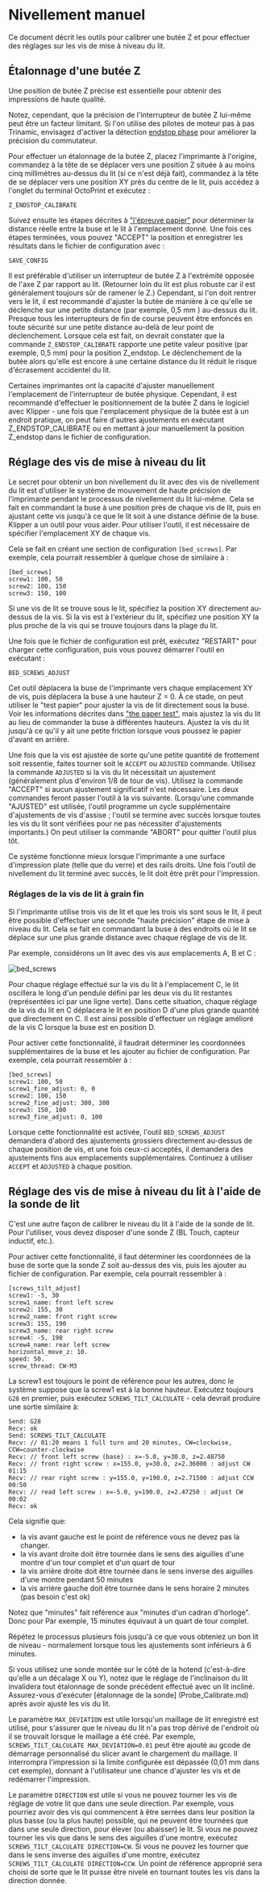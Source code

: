 ﻿# Nivellement manuel

Ce document décrit les outils pour calibrer une butée Z et pour effectuer des réglages sur les vis de mise à niveau du lit.

## Étalonnage d'une butée Z

Une position de butée Z précise est essentielle pour obtenir des impressions de haute qualité.

Notez, cependant, que la précision de l'interrupteur de butée Z lui-même peut être un facteur limitant. Si l'on utilise des pilotes de moteur pas à pas Trinamic, envisagez d'activer la détection [endstop phase](Endstop_Phase.md) pour améliorer la précision du commutateur.

Pour effectuer un étalonnage de la butée Z, placez l'imprimante à l'origine, commandez à la tête de se déplacer vers une position Z située à au moins cinq millimètres au-dessus du lit (si ce n'est déjà fait), commandez à la tête de se déplacer vers une position XY près du centre de le lit, puis accédez à l'onglet du terminal OctoPrint et exécutez :
```
Z_ENDSTOP_CALIBRATE
```
Suivez ensuite les étapes décrites à ["l'épreuve papier"](Bed_Level.md#the-paper-test) pour déterminer la distance réelle entre la buse et le lit à l'emplacement donné. Une fois ces étapes terminées, vous pouvez "ACCEPT" la position et enregistrer les résultats dans le fichier de configuration avec :
```
SAVE_CONFIG
```

Il est préférable d'utiliser un interrupteur de butée Z à l'extrémité opposée de l'axe Z par rapport au lit. (Retourner loin du lit est plus robuste car il est généralement toujours sûr de ramener le Z.) Cependant, si l'on doit rentrer vers le lit, il est recommandé d'ajuster la butée de manière à ce qu'elle se déclenche sur une petite distance (par exemple, 0,5 mm ) au-dessus du lit. Presque tous les interrupteurs de fin de course peuvent être enfoncés en toute sécurité sur une petite distance au-delà de leur point de déclenchement. Lorsque cela est fait, on devrait constater que la commande `Z_ENDSTOP_CALIBRATE` rapporte une petite valeur positive (par exemple, 0,5 mm) pour la position Z_endstop. Le déclenchement de la butée alors qu'elle est encore à une certaine distance du lit réduit le risque d'écrasement accidentel du lit.

Certaines imprimantes ont la capacité d'ajuster manuellement l'emplacement de l'interrupteur de butée physique. Cependant, il est recommandé d'effectuer le positionnement de la butée Z dans le logiciel avec Klipper - une fois que l'emplacement physique de la butée est à un endroit pratique, on peut faire d'autres ajustements en exécutant Z_ENDSTOP_CALIBRATE ou en mettant à jour manuellement la position Z_endstop dans le fichier de configuration.

## Réglage des vis de mise à niveau du lit

Le secret pour obtenir un bon nivellement du lit avec des vis de nivellement du lit est d'utiliser le système de mouvement de haute précision de l'imprimante pendant le processus de nivellement du lit lui-même. Cela se fait en commandant la buse à une position près de chaque vis de lit, puis en ajustant cette vis jusqu'à ce que le lit soit à une distance définie de la buse. Klipper a un outil pour vous aider. Pour utiliser l'outil, il est nécessaire de spécifier l'emplacement XY de chaque vis.

Cela se fait en créant une section de configuration `[bed_screws]`. Par exemple, cela pourrait ressembler à quelque chose de similaire à :
```
[bed_screws]
screw1: 100, 50
screw2: 100, 150
screw3: 150, 100
```

Si une vis de lit se trouve sous le lit, spécifiez la position XY directement au-dessus de la vis. Si la vis est à l'extérieur du lit, spécifiez une position XY la plus proche de la vis qui se trouve toujours dans la plage du lit.

Une fois que le fichier de configuration est prêt, exécutez "RESTART" pour charger cette configuration, puis vous pouvez démarrer l'outil en exécutant :
```
BED_SCREWS_ADJUST
```

Cet outil déplacera la buse de l'imprimante vers chaque emplacement XY de vis, puis déplacera la buse à une hauteur Z = 0. À ce stade, on peut utiliser le "test papier" pour ajuster la vis de lit directement sous la buse. Voir les informations décrites dans
["the paper test"](Bed_Level.md#the-paper-test), mais ajustez la vis du lit au lieu de commander la buse à différentes hauteurs. Ajustez la vis du lit jusqu'à ce qu'il y ait une petite friction lorsque vous poussez le papier d'avant en arrière.

Une fois que la vis est ajustée de sorte qu'une petite quantité de frottement soit ressentie, faites tourner soit le `ACCEPT` ou `ADJUSTED` commande. Utilisez la commande `ADJUSTED` si la vis du lit nécessitait un ajustement (généralement plus d'environ 1/8 de tour de vis). Utilisez la commande "ACCEPT" si aucun ajustement significatif n'est nécessaire. Les deux commandes feront passer l'outil à la vis suivante. (Lorsqu'une commande "AJUSTED" est utilisée, l'outil programme un cycle supplémentaire d'ajustements de vis d'assise ; l'outil se termine avec succès lorsque toutes les vis du lit sont vérifiées pour ne pas nécessiter d'ajustements importants.) On peut utiliser la commande "ABORT" pour quitter l'outil plus tôt.

Ce système fonctionne mieux lorsque l'imprimante a une surface d'impression plate (telle que du verre) et des rails droits. Une fois l'outil de nivellement du lit terminé avec succès, le lit doit être prêt pour l'impression.

### Réglages de la vis de lit à grain fin

Si l'imprimante utilise trois vis de lit et que les trois vis sont sous le lit, il peut être possible d'effectuer une seconde "haute précision" étape de mise à niveau du lit. Cela se fait en commandant la buse à des endroits où le lit se déplace sur une plus grande distance avec chaque réglage de vis de lit.

Par exemple, considérons un lit avec des vis aux emplacements A, B et C :

![bed_screws](img/bed_screws.svg.png)

Pour chaque réglage effectué sur la vis du lit à l'emplacement C, le lit oscillera le long d'un pendule défini par les deux vis du lit restantes (représentées ici par une ligne verte). Dans cette situation, chaque réglage de la vis du lit en C déplacera le lit en position D d'une plus grande quantité que directement en C. Il est ainsi possible d'effectuer un réglage amélioré de la vis C lorsque la buse est en position D.

Pour activer cette fonctionnalité, il faudrait déterminer les coordonnées supplémentaires de la buse et les ajouter au fichier de configuration. Par exemple, cela pourrait ressembler à :
```
[bed_screws]
screw1: 100, 50
screw1_fine_adjust: 0, 0
screw2: 100, 150
screw2_fine_adjust: 300, 300
screw3: 150, 100
screw3_fine_adjust: 0, 100
```

Lorsque cette fonctionnalité est activée, l'outil `BED_SCREWS_ADJUST` demandera d'abord des ajustements grossiers directement au-dessus de chaque position de vis, et une fois ceux-ci acceptés, il demandera des ajustements fins aux emplacements supplémentaires. Continuez à utiliser `ACCEPT` et `ADJUSTED` à chaque position.

## Réglage des vis de mise à niveau du lit à l'aide de la sonde de lit

C'est une autre façon de calibrer le niveau du lit à l'aide de la sonde de lit. Pour l'utiliser, vous devez disposer d'une sonde Z (BL Touch, capteur inductif, etc.).

Pour activer cette fonctionnalité, il faut déterminer les coordonnées de la buse de sorte que la sonde Z soit au-dessus des vis, puis les ajouter au fichier de configuration. Par exemple, cela pourrait ressembler à :
```
[screws_tilt_adjust]
screw1: -5, 30
screw1_name: front left screw
screw2: 155, 30
screw2_name: front right screw
screw3: 155, 190
screw3_name: rear right screw
screw4: -5, 190
screw4_name: rear left screw
horizontal_move_z: 10.
speed: 50.
screw_thread: CW-M3
```

La screw1 est toujours le point de référence pour les autres, donc le système suppose que la screw1 est à la bonne hauteur. Exécutez toujours `G28` en premier, puis exécutez `SCREWS_TILT_CALCULATE` - cela devrait produire une sortie similaire à:
```
Send: G28
Recv: ok
Send: SCREWS_TILT_CALCULATE
Recv: // 01:20 means 1 full turn and 20 minutes, CW=clockwise, CCW=counter-clockwise
Recv: // front left screw (base) : x=-5.0, y=30.0, z=2.48750
Recv: // front right screw : x=155.0, y=30.0, z=2.36000 : adjust CW 01:15
Recv: // rear right screw : y=155.0, y=190.0, z=2.71500 : adjust CCW 00:50
Recv: // read left screw : x=-5.0, y=190.0, z=2.47250 : adjust CW 00:02
Recv: ok
```

Cela signifie que:
- la vis avant gauche est le point de référence vous ne devez pas la changer.
- la vis avant droite doit être tournée dans le sens des aiguilles d'une montre d'un tour complet et d'un quart de tour
- la vis arrière droite doit être tournée dans le sens inverse des aiguilles d'une montre pendant 50 minutes
- la vis arrière gauche doit être tournée dans le sens horaire 2 minutes (pas besoin c'est ok)

Notez que "minutes" fait référence aux "minutes d'un cadran d'horloge". Donc pour
Par exemple, 15 minutes équivaut à un quart de tour complet.

Répétez le processus plusieurs fois jusqu'à ce que vous obteniez un bon lit de niveau - normalement lorsque tous les ajustements sont inférieurs à 6 minutes.

Si vous utilisez une sonde montée sur le côté de la hotend (c'est-à-dire qu'elle a un décalage X ou Y), notez que le réglage de l'inclinaison du lit invalidera tout étalonnage de sonde précédent effectué avec un lit incliné. Assurez-vous d'exécuter [étalonnage de la sonde] (Probe_Calibrate.md) après avoir ajusté les vis du lit.

Le paramètre `MAX_DEVIATION` est utile lorsqu'un maillage de lit enregistré est utilisé, pour s'assurer que le niveau du lit n'a pas trop dérivé de l'endroit où il se trouvait lorsque le maillage a été créé. Par exemple, `SCREWS_TILT_CALCULATE MAX_DEVIATION=0.01` peut être ajouté au gcode de démarrage personnalisé du slicer avant le chargement du maillage. Il interrompra l'impression si la limite configurée est dépassée (0,01 mm dans cet exemple), donnant à l'utilisateur une chance d'ajuster les vis et de redémarrer l'impression.

Le paramètre `DIRECTION` est utile si vous ne pouvez tourner les vis de réglage de votre lit que dans une seule direction. Par exemple, vous pourriez avoir des vis qui commencent à être serrées dans leur position la plus basse (ou la plus haute) possible, qui ne peuvent être tournées que dans une seule direction, pour élever (ou abaisser) le lit. Si vous ne pouvez tourner les vis que dans le sens des aiguilles d'une montre, exécutez `SCREWS_TILT_CALCULATE DIRECTION=CW`. Si vous ne pouvez les tourner que dans le sens inverse des aiguilles d'une montre, exécutez `SCREWS_TILT_CALCULATE DIRECTION=CCW`. Un point de référence approprié sera choisi de sorte que le lit puisse être nivelé en tournant toutes les vis dans la direction donnée.
